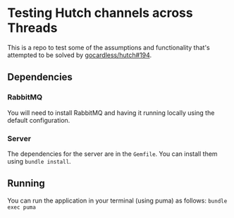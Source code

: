 # Testing Hutch channels across Threads

This is a repo to test some of the assumptions and functionality
that's attempted to be solved by
[gocardless/hutch#194](https://github.com/gocardless/hutch/pull/194).

## Dependencies

### RabbitMQ

You will need to install RabbitMQ and having it running locally using
the default configuration.

### Server

The dependencies for the server are in the `Gemfile`. You can
install them using `bundle install`.

## Running

You can run the application in your terminal (using puma) as follows:
`bundle exec puma`
